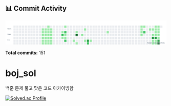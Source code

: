 <!-- HEATMAP:START -->
## 📊 Commit Activity

![Commit Heatmap](./heatmap.svg)

**Total commits:** 151
<!-- HEATMAP:END -->

# boj_sol
백준 문제 풀고 맞은 코드 아카이빙함

[![Solved.ac Profile](http://mazassumnida.wtf/api/v2/generate_badge?boj=doyeonk429)](https://solved.ac/doyeonk429)
